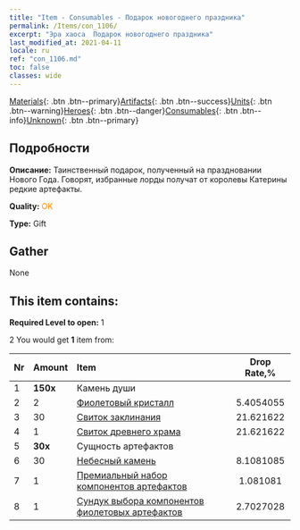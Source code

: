```yaml
---
title: "Item - Consumables - Подарок новогоднего праздника"
permalink: /Items/con_1106/
excerpt: "Эра хаоса  Подарок новогоднего праздника"
last_modified_at: 2021-04-11
locale: ru
ref: "con_1106.md"
toc: false
classes: wide
---
```

 [Materials](/ru/Items/){: .btn .btn--primary}[Artifacts](/ru/Items/Artifacts/){: .btn .btn--success}[Units](/ru/Items/Units/){: .btn .btn--warning}[Heroes](/ru/Items/Heroes/){: .btn .btn--danger}[Consumables](/ru/Items/Consumables/){: .btn .btn--info}[Unknown](/ru/Items/Unknown/){: .btn .btn--primary}

## Подробности
 **Описание:** Таинственный подарок, полученный на праздновании Нового Года. Говорят, избранные лорды получат от королевы Катерины редкие артефакты.

 **Quality:** <span style="color: #FF8C00">OK</span>

 **Type:** Gift

## Gather

  None

## This item contains:

 **Required Level to open:** 1

 2 You would get **1** item  from:

  | Nr | Amount |     Item    | Drop Rate,% |
  |:---|:-------|:------------|:---------:|
  | 1 |  **150x** | Камень души  |  | 35.135136 | 
  | 2 | 2 | [Фиолетовый кристалл](/ru/Items/con_720/) | 5.4054055 | 
  | 3 | 30 | [Свиток заклинания](/ru/Items/con_694/) | 21.621622 | 
  | 4 | 1 | [Свиток древнего храма](/ru/Items/con_697/) | 21.621622 | 
  | 5 |  **30x** | Сущность артефактов |  | 4.324324 | 
  | 6 | 30 | [Небесный камень](/ru/Items/art_188/) | 8.1081085 | 
  | 7 | 1 | [Премиальный набор компонентов артефактов](/ru/Items/con_1507/) | 1.081081 | 
  | 8 | 1 | [Сундук выбора компонентов фиолетовых артефактов](/ru/Items/con_1612/) | 2.7027028 | 

